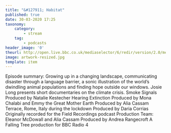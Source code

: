```yaml
---
title: "&#127911; Habitat"
published: true
date: 30-03-2020 17:25
taxonomy:
    category:
        - stream
    tag:
        - podcasts
header_image: '0'
theurl: http://open.live.bbc.co.uk/mediaselector/6/redir/version/2.0/mediaset/audio-nondrm-download/proto/http/vpid/p0887ykb.mp3
image: artwork-resized.jpg
template: item
--- 
```

Episode summary: Growing up in a changing landscape, communicating disaster through a language barrier, a sonic illustration of the world’s dwindling animal populations and finding hope outside our windows. Josie Long presents short documentaries on the climate crisis. Smoke Signals Produced by Natalie Kestecher Hearing Extinction Produced by Mona Chalabi and Emmy the Great Mother Earth Produced by Alia Cassam Terrace, Rome, Italy during the lockdown Produced by Daria Corrias Originally recorded for the Field Recordings podcast Production Team: Eleanor McDowall and Alia Cassam Produced by Andrea Rangecroft A Falling Tree production for BBC Radio 4
